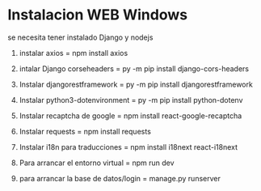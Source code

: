 # Instalacion WEB Windows

se necesita tener instalado Django y nodejs

1. instalar axios = npm install axios

2. intalar Django corseheaders = py -m pip install django-cors-headers 

3. Instalar djangorestframework = py -m pip install djangorestframework

4. Instalar python3-dotenvironment = py -m pip install python-dotenv

5. Instalar recaptcha de google = npm install react-google-recaptcha

6. Instalar requests = npm install requests

7. Instalar i18n para traducciones = npm install i18next react-i18next

8. Para arrancar el entorno virtual = npm run dev

9. para arrancar la base de datos/login = manage.py runserver 

